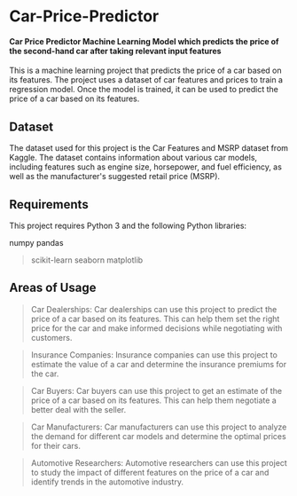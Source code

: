 # Car-Price-Predictor

#### Car Price Predictor Machine Learning Model which predicts the price of the second-hand car after taking relevant input features
This is a machine learning project that predicts the price of a car based on its features. The project uses a dataset of car features and prices to train a regression model. Once the model is trained, it can be used to predict the price of a car based on its features.

## Dataset
The dataset used for this project is the Car Features and MSRP dataset from Kaggle. The dataset contains information about various car models, including features such as engine size, horsepower, and fuel efficiency, as well as the manufacturer's suggested retail price (MSRP).

## Requirements
This project requires Python 3 and the following Python libraries:

 numpy
 pandas
> scikit-learn
> seaborn
> matplotlib

## Areas of Usage
> Car Dealerships: Car dealerships can use this project to predict the price of a car based on its features. This can help them set the right price for the car and make informed decisions while negotiating with customers.

> Insurance Companies: Insurance companies can use this project to estimate the value of a car and determine the insurance premiums for the car.

> Car Buyers: Car buyers can use this project to get an estimate of the price of a car based on its features. This can help them negotiate a better deal with the seller.

> Car Manufacturers: Car manufacturers can use this project to analyze the demand for different car models and determine the optimal prices for their cars.

> Automotive Researchers: Automotive researchers can use this project to study the impact of different features on the price of a car and identify trends in the automotive industry.
